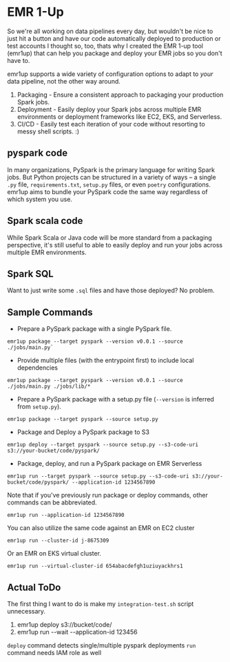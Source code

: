 # EMR 1-Up

So we're all working on data pipelines every day, but wouldn't be nice to just hit a button and have our code automatically deployed to production or test accounts I thought so, too, thats why I created the EMR 1-up tool (emr1up) that can help you package and deploy your EMR jobs so you don't have to.

emr1up supports a wide variety of configuration options to adapt to _your_ data pipeline, not the other way around.

1. Packaging - Ensure a consistent approach to packaging your production Spark jobs.
2. Deployment - Easily deploy your Spark jobs across multiple EMR environments or deployment frameworks like EC2, EKS, and Serverless.
3. CI/CD - Easily test each iteration of your code without resorting to messy shell scripts. :)

## pyspark code

In many organizations, PySpark is the primary language for writing Spark jobs. But Python projects can be structured in a variety of ways – a single `.py` file, `requirements.txt`, `setup.py` files, or even `poetry` configurations. emr1up aims to bundle your PySpark code the same way regardless of which system you use.

## Spark scala code

While Spark Scala or Java code will be more standard from a packaging perspective, it's still useful to able to easily deploy and run your jobs across multiple EMR environments.

## Spark SQL

Want to just write some `.sql` files and have those deployed? No problem.

## Sample Commands

- Prepare a PySpark package with a single PySpark file.

```shell
emr1up package --target pyspark --version v0.0.1 --source ./jobs/main.py`
```

- Provide multiple files (with the entrypoint first) to include local dependencies

```shell
emr1up package --target pyspark --version v0.0.1 --source ./jobs/main.py ./jobs/lib/*
```

- Prepare a PySpark package with a setup.py file (`--version` is inferred from `setup.py`).

```shell
emr1up package --target pyspark --source setup.py
```

- Package and Deploy a PySpark package to S3

```shell
emr1up deploy --target pyspark --source setup.py --s3-code-uri s3://your-bucket/code/pyspark/
```

- Package, deploy, and run a PySpark package on EMR Serverless

```shell
emr1up run --target pyspark --source setup.py --s3-code-uri s3://your-bucket/code/pyspark/ --application-id 1234567890
```

Note that if you've previously run package or deploy commands, other commands can be abbreviated.

```shell
emr1up run --application-id 1234567890
```

You can also utilize the same code against an EMR on EC2 cluster

```shell
emr1up run --cluster-id j-8675309
```

Or an EMR on EKS virtual cluster.

```shell
emr1up run --virtual-cluster-id 654abacdefgh1uziuyackhrs1
```

## Actual ToDo

The first thing I want to do is make my `integration-test.sh` script unnecessary. 

1. emr1up deploy s3://bucket/code/
2. emr1up run --wait --application-id 123456


`deploy` command detects single/multiple pyspark deployments
`run` command needs IAM role as well